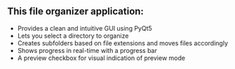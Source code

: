 ## This file organizer application:

- Provides a clean and intuitive GUI using PyQt5
- Lets you select a directory to organize
- Creates subfolders based on file extensions and moves files accordingly
- Shows progress in real-time with a progress bar
- A preview checkbox for visual indication of preview mode
